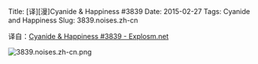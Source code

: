 Title: [译][漫]Cyanide & Happiness #3839
Date: 2015-02-27
Tags: Cyanide and Happiness
Slug: 3839.noises.zh-cn

译自：[Cyanide & Happiness #3839 - Explosm.net](http://explosm.net/comics/3839/)


![3839.noises.zh-cn.png](/static/images/comics/3839.noises.zh-cn.png)